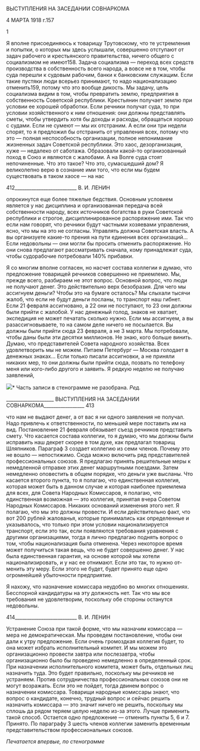 ВЫСТУПЛЕНИЯ НА ЗАСЕДАНИИ СОВНАРКОМА

4 МАРТА 1918 г.157

1

Я вполне присоединяюсь к товарищу Трутовскому, что те устремления и попытки, о которых мы здесь услышали, совершенно отступают от задач рабочего и крестьянского правительства, ничего общего с социализмом не имеют158. Задача социализма — пере­ход всех средств производства в собственность всего народа, а вовсе не в том, чтобы суда перешли к судовым рабочим, банки к банковским служащим. Если такие пустяки люди всерьез принимают, то надо национализацию отменить159, потому что это вообще дикость. Мы задачу, цель социализма видим в том, чтобы превратить землю, предпри­ятия в собственность Советской республики. Крестьянин получает землю при условии ее хорошей обработки. Если речники получат суда, то при условии хозяйственного к ним отношения: они должны представлять сметы, чтобы утвердить хотя бы доходы и расходы, обращаться хорошо с судами. Если не сумеют — мы их отстраним. А если они три недели спорят, то я предложил бы отстранить от управления всех, потому что это — полная неспособность организации, полное непонимание жизненных задач Со­ветской республики. Это хаос, дезорганизация, хуже — недалеко от саботажа. Образо­вали какой-то организованный поход в Союз и являются с жалобами. А на Волге суда стоят непочиненные. Что это такое? Что это, сумасшедший дом? Я великолепно верю в сознание ими того, что если мы будем существовать в таком хаосе — на нас

  

412__________________________ В. И. ЛЕНИН

опрокинутся еще более тяжелые бедствия. Основным условием является у нас дисцип­лина и организованная передача всей собственности народу, всех источников богатства в руки Советской республики и строгое, дисциплинированное распоряжение ими. Так что если нам говорят, что речники будут частными хозяевами управления, ясно, что мы на это не согласны. Управлять должна Советская власть. А вы организуете какие-то прения на пути единения всех организаций... Если недовольны — они могли бы про­сить отменить распоряжение. Но они снова предлагают рассматривать сначала, кому принадлежат суда, чтобы судорабочие потребовали 140% прибавки.

Я со многим вполне согласен, но насчет состава коллегии я думаю, что предложение товарищей речников совершенно не приемлемо. Мы, прежде всего, разбираем не этот вопрос. Основной вопрос, что люди не получают денег. Это действительно верх без­образия. Для чего мы ассигнуем деньги? Чтобы это на бумаге осталось? Мы слыхали тысячи жалоб, что если не будут деньги посланы, то транспорт наш гибнет. Если 21 февраля ассигновано, а 22 они не поступают, то 23 они должны были прийти с жало­бой. У нас денежный голод, знаков не хватает, экспедиция не может печатать сколько нужно. Если мы ассигнуем, а вы разассигновываете, то на самом деле ничего не посы­лается. Вы должны были прийти сюда 23 февраля, а не 3 марта. Мы потребовали, что­бы даны были эти десятки миллионов. Не знаю, кого больше винить. Думаю, что пред­ставителей Совета народного хозяйства. Всех удовлетворить мы не можем. Питаем Пе­тербург — Москва голодает в денежных знаках... Если только писали ассигновки, а не приняли никаких мер, то они должны были прийти сюда, позвать по телефону меня или кого-либо другого и заявить. Я редкую неделю не получаю заявлений,

![](file:///C:/Users/bot32/AppData/Local/Temp/msohtmlclip1/01/clip_image001.png)* Часть записи в стенограмме не разобрана. _Ред._

  

____________________ ВЫСТУПЛЕНИЯ НА ЗАСЕДАНИИ СОВНАРКОМА_________________ 413

что нам не выдают денег, а от вас я ни одного заявления не получал. Надо привлечь к ответственности, по меньшей мере поставить им на вид. Постановление 21 февраля обязывает съезд речников представить смету. Что касается состава коллегии, то я ду­маю, что мы должны были исправить наш декрет скорее в том духе, как предлагал то­варищ Шляпников. Параграф 3 создает коллегию из семи членов. Почему это не вошло — непостижимо. Сюда можно включить ряд представителей профессиональных сою­зов. Я предлагаю принять решительные меры к немедленной отправке этих денег мар­шрутными поездами. Затем немедленно оповестить в общем порядке, что деньги уже высланы. Что касается второго пункта, то я полагаю, что единственная коллегия, кото­рая может быть в данном случае и которая наиболее приемлема для всех, для Совета Народных Комиссаров, я полагаю, что единственная возможная — это коллегия, при­нятая вчера Советом Народных Комиссаров. Никаких оснований изменения этого нет. Я полагаю, что мы это должны провести. И если действительно факт, что вот 200 руб­лей жалованья, которые принимались как определенные и указывалось, что только при этом условии национализируется транспорт, если это так, если появляются требования уравнения с другими организациями, тогда я лично предлагаю поднять вопрос о том, чтобы национализация была отменена. Через некоторое время может получиться такая вещь, что не будет совершенно денег. У нас была единственная гарантия, на основе ко­торой мы хотели национализировать, и у нас ее отнимают. Если это так, то нужно от­менить эту меру. Если этого не будет, будет принято еще одно огромнейшей убыточно­сти предприятие.

Я нахожу, что назначение комиссара неудобно во многих отношениях. Бесспорной кандидатуры на эту должность нет. Так что мы все требования не удовлетворим, по­скольку обе стороны останутся недовольны.

  

414__________________________ В. И. ЛЕНИН

Устранение Союза при такой форме, что мы назначим комиссара — мера не демокра­тическая. Мы проведем постановление, чтобы они дали к утру предложение. Если очень громоздкая коллегия будет, то она может избрать исполнительный комитет. И мы можем это организационно провести завтра или послезавтра, чтобы организационно было бы проведено немедленно в определенный срок. При назначении исполнительно­го комитета, может быть, отдельных лиц назначить туда. Это будет правильно, по­скольку мы речников не устраняем. Против сотрудничества профессиональных союзов они не могут возражать. Если это не пойдет, тогда двинем вопрос о назначении комис­сара. Товарищи народные комиссары знают, что вопрос о кандидате, конечно, трудный вопрос и сейчас решить назначить комиссара — это значит ничего не решить, посколь­ку мы сплошь да рядом теряем целую неделю из-за этого. Лучше применить такой спо­соб. Остается одно предложение — отменить пункты 5, 6 и 7. Принято. По параграфу 3 шесть членов коллегии заменить временным представительством профессиональных союзов.

_Печатается впервые,_ _по стенограмме_